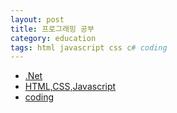 ```yaml
---
layout: post
title: 프로그래밍 공부
category: education
tags: html javascript css c# coding
---
```


* [.Net](https://dotnetfiddle.net/)
* [HTML,CSS,Javascript](https://codepen.io/pen/)
* [coding](https://school.programmers.co.kr/)